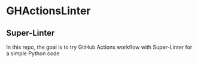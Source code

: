 # GHActionsLinter

## Super-Linter

In this repo, the goal is to try GitHub Actions workflow with Super-Linter for a simple Python code
